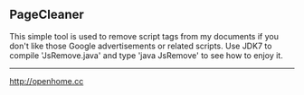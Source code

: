 PageCleaner
---------------

This simple tool is used to remove script tags from my documents if you don't like those Google advertisements or related scripts. Use JDK7 to compile 'JsRemove.java' and type 'java JsRemove' to see how to enjoy it.

---
http://openhome.cc
